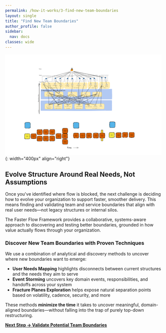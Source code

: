 ```yaml
---
permalink: /how-it-works/3-find-new-team-boundaries
layout: single
title: "Find New Team Boundaries"
author_profile: false
sidebar:
  nav: docs
classes: wide
---
```


![Find New Team Boundaries](/assets/images/faster-flow-practices/find-natural-team-boundaries.png){: width="400px" align="right"}

## Evolve Structure Around Real Needs, Not Assumptions

Once you've identified where flow is blocked, the next challenge is deciding how to evolve your organization to support faster, smoother delivery. This means finding and validating team and service boundaries that align with real user needs—not legacy structures or internal silos.

The Faster Flow Framework provides a collaborative, systems-aware approach to discovering and testing better boundaries, grounded in how value actually flows through your organization.

### Discover New Team Boundaries with Proven Techniques

We use a combination of analytical and discovery methods to uncover where new boundaries want to emerge:

- **User Needs Mapping** highlights disconnects between current structures and the needs they aim to serve
- **Event Storming** uncovers key domain events, responsibilities, and handoffs across your system
- **Fracture Planes Exploration** helps expose natural separation points based on volatility, cadence, security, and more

These methods **minimize the time** it takes to uncover meaningful, domain-aligned boundaries—without falling into the trap of purely top-down restructuring.

[**Next Step → Validate Potential Team Boundaries**](/how-it-works/4-validate-potential-team-boundaries)
